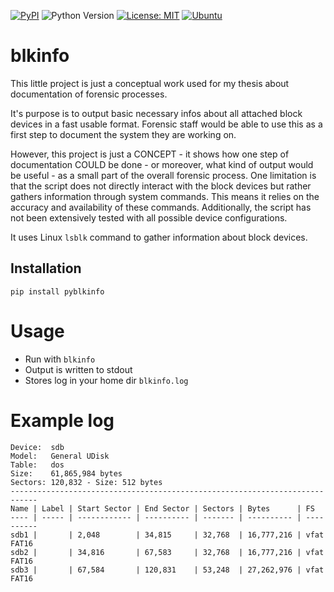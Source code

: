 [![PyPI](https://img.shields.io/pypi/v/pyblkinfo)](https://pypi.org/project/pyblkinfo/)
![Python Version](https://img.shields.io/badge/Python-3.6-blue)
[![License: MIT](https://img.shields.io/badge/License-MIT-yellow.svg)](https://opensource.org/licenses/MIT)
[![Ubuntu](https://img.shields.io/badge/Ubuntu-orange)](https://ubuntu.com/download/desktop)

# blkinfo

This little project is just a conceptual work used for my thesis about documentation of forensic processes.

It's purpose is to output basic necessary infos about all attached block devices in a fast usable format. Forensic staff would be able to use this as a first step to document the system they are working on.

However, this project is just a CONCEPT - it shows how one step of documentation COULD be done - or moreover, what kind of output would be useful - as a small part of the overall forensic process. One limitation is that the script does not directly interact with the block devices but rather gathers information through system commands. This means it relies on the accuracy and availability of these commands. Additionally, the script has not been extensively tested with all possible device configurations.

It uses Linux `lsblk` command to gather information about block devices.

## Installation

`pip install pyblkinfo`

# Usage

- Run with `blkinfo`
- Output is written to stdout
- Stores log in your home dir `blkinfo.log`

# Example log

```
Device:  sdb
Model:   General UDisk
Table:   dos
Size:    61,865,984 bytes
Sectors: 120,832 - Size: 512 bytes
----------------------------------------------------------------------------
Name | Label | Start Sector | End Sector | Sectors | Bytes      | FS        
---- | ----- | ------------ | ---------- | ------- | ---------- | ----------
sdb1 |       | 2,048        | 34,815     | 32,768  | 16,777,216 | vfat FAT16
sdb2 |       | 34,816       | 67,583     | 32,768  | 16,777,216 | vfat FAT16
sdb3 |       | 67,584       | 120,831    | 53,248  | 27,262,976 | vfat FAT16
```
